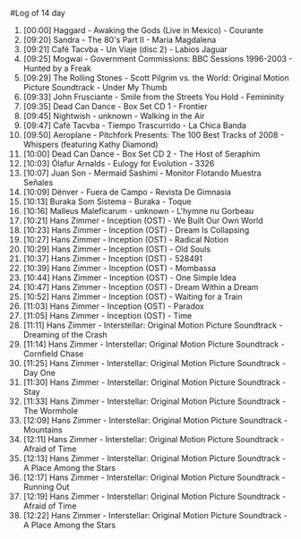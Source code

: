 #Log of 14 day

1. [00:00] Haggard - Awaking the Gods (Live in Mexico) - Courante
1. [09:20] Sandra - The 80's Part II - Maria Magdalena
1. [09:21] Café Tacvba - Un Viaje (disc 2) - Labios Jaguar
1. [09:25] Mogwai - Government Commissions: BBC Sessions 1996-2003 - Hunted by a Freak
1. [09:29] The Rolling Stones - Scott Pilgrim vs. the World: Original Motion Picture Soundtrack - Under My Thumb
1. [09:33] John Frusciante - Smile from the Streets You Hold - Femininity
1. [09:35] Dead Can Dance - Box Set CD 1 - Frontier
1. [09:45] Nightwish - unknown - Walking in the Air
1. [09:47] Café Tacvba - Tiempo Trascurrido - La Chica Banda
1. [09:50] Aeroplane - Pitchfork Presents: The 100 Best Tracks of 2008 - Whispers (featuring Kathy Diamond)
1. [10:00] Dead Can Dance - Box Set CD 2 - The Host of Seraphim
1. [10:03] Ólafur Arnalds - Eulogy for Evolution - 3326
1. [10:07] Juan Son - Mermaid Sashimi - Monitor Flotando Muestra Señales
1. [10:09] Dënver - Fuera de Campo - Revista De Gimnasia
1. [10:13] Buraka Som Sistema - Buraka - Toque
1. [10:16] Malleus Maleficarum - unknown - L'hymne nu Gorbeau
1. [10:21] Hans Zimmer - Inception (OST) - We Built Our Own World
1. [10:23] Hans Zimmer - Inception (OST) - Dream Is Collapsing
1. [10:27] Hans Zimmer - Inception (OST) - Radical Notion
1. [10:29] Hans Zimmer - Inception (OST) - Old Souls
1. [10:37] Hans Zimmer - Inception (OST) - 528491
1. [10:39] Hans Zimmer - Inception (OST) - Mombassa
1. [10:44] Hans Zimmer - Inception (OST) - One Simple Idea
1. [10:47] Hans Zimmer - Inception (OST) - Dream Within a Dream
1. [10:52] Hans Zimmer - Inception (OST) - Waiting for a Train
1. [11:03] Hans Zimmer - Inception (OST) - Paradox
1. [11:05] Hans Zimmer - Inception (OST) - Time
1. [11:11] Hans Zimmer - Interstellar: Original Motion Picture Soundtrack - Dreaming of the Crash
1. [11:14] Hans Zimmer - Interstellar: Original Motion Picture Soundtrack - Cornfield Chase
1. [11:25] Hans Zimmer - Interstellar: Original Motion Picture Soundtrack - Day One
1. [11:30] Hans Zimmer - Interstellar: Original Motion Picture Soundtrack - Stay
1. [11:33] Hans Zimmer - Interstellar: Original Motion Picture Soundtrack - The Wormhole
1. [12:09] Hans Zimmer - Interstellar: Original Motion Picture Soundtrack - Mountains
1. [12:11] Hans Zimmer - Interstellar: Original Motion Picture Soundtrack - Afraid of Time
1. [12:13] Hans Zimmer - Interstellar: Original Motion Picture Soundtrack - A Place Among the Stars
1. [12:17] Hans Zimmer - Interstellar: Original Motion Picture Soundtrack - Running Out
1. [12:19] Hans Zimmer - Interstellar: Original Motion Picture Soundtrack - Afraid of Time
1. [12:22] Hans Zimmer - Interstellar: Original Motion Picture Soundtrack - A Place Among the Stars
